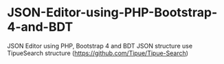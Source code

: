 # JSON-Editor-using-PHP-Bootstrap-4-and-BDT
JSON Editor using PHP, Bootstrap 4 and BDT
JSON structure use TipueSearch structure (https://github.com/Tipue/Tipue-Search)
